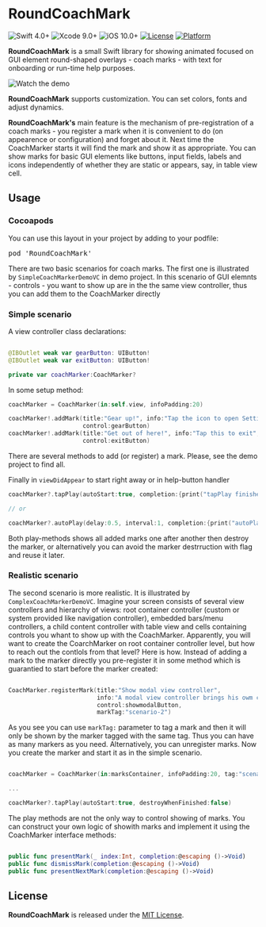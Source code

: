 # RoundCoachMark

![Swift 4.0+](https://img.shields.io/badge/Swift-4.0%2B-orange.svg)
![Xcode 9.0+](https://img.shields.io/badge/Xcode-9.0%2B-blue.svg)
![iOS 10.0+](https://img.shields.io/badge/iOS-10.0%2B-blue.svg)
[![License](https://img.shields.io/cocoapods/l/BadgeSwift.svg?style=flat)](/LICENSE)
[![Platform](https://img.shields.io/cocoapods/p/BadgeSwift.svg?style=flat)](http://cocoadocs.org/docsets/BadgeSwift)

**RoundCoachMark** is a small Swift library for showing animated focused on GUI element round-shaped overlays - coach marks - with text for onboarding or run-time help purposes.

![Watch the demo](./demo.gif)

**RoundCoachMark** supports customization. You can set colors, fonts and adjust dynamics.

**RoundCoachMark's** main feature is the mechanism of pre-registration of a coach marks - you register a mark when it is convenient to do (on appearence or configuration) and forget about it. Next time the CoachMarker starts it will find the mark and show it as appropriate. You can show marks for basic GUI elements like buttons, input fields, labels and icons independently of whether they are static or appears, say, in table view cell.

## Usage

### Cocoapods
You can use this layout in your project by adding to your podfile:
<pre>pod 'RoundCoachMark'</pre>

There are two basic scenarios for coach marks.
The first one is illustrated by `SimpleCoachMarkerDemoVC` in demo project. In this scenario of GUI elemnts - controls - you want to show up are in the the same view controller, thus you can add them to the CoachMarker directly

### Simple scenario

A view controller class declarations:

```swift

@IBOutlet weak var gearButton: UIButton!
@IBOutlet weak var exitButton: UIButton!

private var coachMarker:CoachMarker?

```

In some setup method:

```swift
coachMarker = CoachMarker(in:self.view, infoPadding:20)

coachMarker!.addMark(title:"Gear up!", info:"Tap the icon to open Settings screen.",
                     control:gearButton)
coachMarker!.addMark(title:"Get out of here!", info:"Tap this to exit",
                     control:exitButton)

```
There are several methods to add (or register) a mark. Please, see the demo project to find all.

Finally in `viewDidAppear` to start right away or in help-button handler

```swift
coachMarker?.tapPlay(autoStart:true, completion:{print("tapPlay finished")})

// or

coachMarker?.autoPlay(delay:0.5, interval:1, completion:{print("autoPlay finished")})

```

Both play-methods shows all added marks one after another then destroy the marker, or alternatively you can avoid the marker destrruction with flag and reuse it later.

### Realistic scenario

The second scenario is more realistic. It is illustrated by `ComplexCoachMarkerDemoVC`. Imagine your screen consists of several view controllers and hierarchy of views: root container controller (custom or system provided like navigation controller), embedded bars/menu controllers, a child content controller with table view and cells containing controls you whant to show up with the CoachMarker.
Apparently, you will want to create the CoarchMarker on root container controller level, but how to reach out the contlols from that level? Here is how.
Instead of adding a mark to the marker directly you pre-register it in some method which is guarantied to start before the marker created:

```swift

CoachMarker.registerMark(title:"Show modal view controller",
                         info:"A modal view controller brings his owm coach marks, so other marks are to be disabled. It's done by 'unregistering' active marks in viewWillDisappear of overlapped controllers.",
                         control:showmodalButton,
                         markTag:"scenario-2")

```
As you see you can use `markTag:` parameter to tag a mark and then it will only be shown by the marker tagged with the same tag. Thus you can have as many markers as you need. Alternatively, you can unregister marks.
Now you create the marker and start it as in the simple scenario.

```swift

coachMarker = CoachMarker(in:marksContainer, infoPadding:20, tag:"scenario-2")

...

coachMarker?.tapPlay(autoStart:true, destroyWhenFinished:false)

```

The play methods are not the only way to control showing of marks. You can construct your own logic of showith marks and implement it using the CoachMarker interface methods:

```swift

public func presentMark(_ index:Int, completion:@escaping ()->Void)
public func dismissMark(completion:@escaping ()->Void)
public func presentNextMark(completion:@escaping ()->Void)

```

## License

**RoundCoachMark** is released under the [MIT License](LICENSE).
